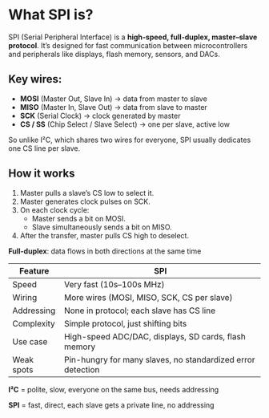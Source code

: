 # What SPI is?



SPI (Serial Peripheral Interface) is a **high-speed, full-duplex, master–slave protocol**. It’s designed for fast communication between microcontrollers and peripherals like displays, flash memory, sensors, and DACs.

## **Key wires:**

- **MOSI** (Master Out, Slave In) → data from master to slave
- **MISO** (Master In, Slave Out) → data from slave to master
- **SCK** (Serial Clock) → clock generated by master
- **CS / SS** (Chip Select / Slave Select) → one per slave, active low

So unlike I²C, which shares two wires for everyone, SPI usually dedicates one CS line per slave.

## How it works

1. Master pulls a slave’s CS low to select it.
2. Master generates clock pulses on SCK.
3. On each clock cycle:
   - Master sends a bit on MOSI.
   - Slave simultaneously sends a bit on MISO.
4. After the transfer, master pulls CS high to deselect.

**Full-duplex**: data flows in both directions at the same time

| Feature    | SPI                                                         |
| ---------- | ----------------------------------------------------------- |
| Speed      | Very fast (10s–100s MHz)                                    |
| Wiring     | More wires (MOSI, MISO, SCK, CS per slave)                  |
| Addressing | None in protocol; each slave has CS line                    |
| Complexity | Simple protocol, just shifting bits                         |
| Use case   | High-speed ADC/DAC, displays, SD cards, flash memory        |
| Weak spots | Pin-hungry for many slaves, no standardized error detection |

**I²C** = polite, slow, everyone on the same bus, needs addressing

**SPI** = fast, direct, each slave gets a private line, no addressing

